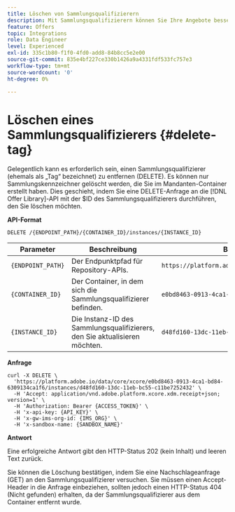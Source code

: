 ```yaml
---
title: Löschen von Sammlungsqualifizierern
description: Mit Sammlungsqualifizierern können Sie Ihre Angebote besser organisieren und sortieren.
feature: Offers
topic: Integrations
role: Data Engineer
level: Experienced
exl-id: 335c1b80-f1f0-4fd0-add8-84b8cc5e2e00
source-git-commit: 835e4bf227ce330b1426a9a4331fdf533fc757e3
workflow-type: tm+mt
source-wordcount: '0'
ht-degree: 0%

---
```


# Löschen eines Sammlungsqualifizierers {#delete-tag}

Gelegentlich kann es erforderlich sein, einen Sammlungsqualifizierer (ehemals als „Tag“ bezeichnet) zu entfernen (DELETE). Es können nur Sammlungskennzeichner gelöscht werden, die Sie im Mandanten-Container erstellt haben. Dies geschieht, indem Sie eine DELETE-Anfrage an die [!DNL Offer Library]-API mit der $ID des Sammlungsqualifizierers durchführen, den Sie löschen möchten.

**API-Format**

```http
DELETE /{ENDPOINT_PATH}/{CONTAINER_ID}/instances/{INSTANCE_ID}
```

| Parameter | Beschreibung | Beispiel |
| --------- | ----------- | ------- |
| `{ENDPOINT_PATH}` | Der Endpunktpfad für Repository-APIs. | `https://platform.adobe.io/data/core/xcore/` |
| `{CONTAINER_ID}` | Der Container, in dem sich die Sammlungsqualifizierer befinden. | `e0bd8463-0913-4ca1-bd84-6309134ca1f6` |
| `{INSTANCE_ID}` | Die Instanz-ID des Sammlungsqualifizierers, den Sie aktualisieren möchten. | `d48fd160-13dc-11eb-bc55-c11be7252432` |

**Anfrage**

```shell
curl -X DELETE \
  'https://platform.adobe.io/data/core/xcore/e0bd8463-0913-4ca1-bd84-6309134ca1f6/instances/d48fd160-13dc-11eb-bc55-c11be7252432' \
  -H 'Accept: application/vnd.adobe.platform.xcore.xdm.receipt+json; version=1' \
  -H 'Authorization: Bearer {ACCESS_TOKEN}' \
  -H 'x-api-key: {API_KEY}' \
  -H 'x-gw-ims-org-id: {IMS_ORG}' \
  -H 'x-sandbox-name: {SANDBOX_NAME}'
```

**Antwort**

Eine erfolgreiche Antwort gibt den HTTP-Status 202 (kein Inhalt) und leeren Text zurück.

Sie können die Löschung bestätigen, indem Sie eine Nachschlageanfrage (GET) an den Sammlungsqualifizierer versuchen. Sie müssen einen Accept-Header in die Anfrage einbeziehen, sollten jedoch einen HTTP-Status 404 (Nicht gefunden) erhalten, da der Sammlungsqualifizierer aus dem Container entfernt wurde.
